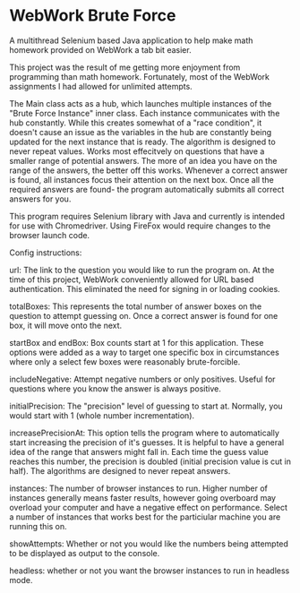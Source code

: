 # WebWork Brute Force

A multithread Selenium based Java application to help make math homework provided on WebWork a tab bit easier.

This project was the result of me getting more enjoyment from programming than math homework. 
Fortunately, most of the WebWork assignments I had allowed for unlimited attempts.

The Main class acts as a hub, which launches multiple instances of the "Brute Force Instance" inner class. Each instance
communicates with the hub constantly. While this creates somewhat of a "race condition", it doesn't cause an issue
as the variables in the hub are constantly being updated for the next instance that is ready. The algorithm is
designed to never repeat values. Works most effecitvely on questions that have a smaller range of potential answers.
The more of an idea you have on the range of the answers, the better off this works. Whenever a correct answer is found,
all instances focus their attention on the next box. Once all the required answers are found- the program automatically
submits all correct answers for you.


This program requires Selenium library with Java and currently is intended for use with Chromedriver.
Using FireFox would require changes to the browser launch code.


Config instructions:

url:
The link to the question you would like to run the program on.
At the time of this project, WebWork conveniently allowed for URL based authentication.
This eliminated the need for signing in or loading cookies.


totalBoxes:
This represents the total number of answer boxes on the question to attempt guessing on.
Once a correct answer is found for one box, it will move onto the next.


startBox and endBox:
Box counts start at 1 for this application. These options were added as a way to target one specific
box in circumstances where only a select few boxes were reasonably brute-forcible.

includeNegative:
Attempt negative numbers or only positives.
Useful for questions where you know the answer is always positive.

initialPrecision:
The "precision" level of guessing to start at. Normally, you would start with 1 (whole number incrementation).

increasePrecisionAt:
This option tells the program where to automatically start increasing the precision of it's guesses.
It is helpful to have a general idea of the range that answers might fall in. Each time the guess
value reaches this number, the precision is doubled (initial precision value is cut in half).
The algorithms are designed to never repeat answers.

instances:
The number of browser instances to run. Higher number of instances generally means faster results, however
going overboard may overload your computer and have a negative effect on performance. Select a number of instances
that works best for the particiular machine you are running this on.

showAttempts:
Whether or not you would like the numbers being attempted to be displayed as output to the console.

headless:
whether or not you want the browser instances to run in headless mode.
